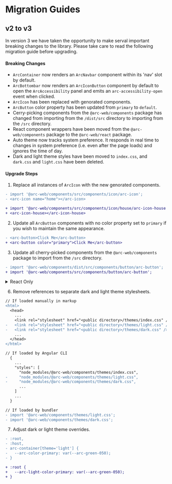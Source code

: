# Migration Guides

## v2 to v3

In version 3 we have taken the opportunity to make serval important breaking changes to the library. Please take care to read the following migration guide before upgrading.

#### Breaking Changes

- `ArcContainer` now renders an `ArcNavbar` component within its 'nav' slot by default.
- `ArcBottombar` now renders an `ArcIconButton` component by default to open the `ArcAccessibility` panel and emits an `arc-accessibility-open` event when clicked.
- `ArcIcon` has been replaced with genorated components.
- `ArcButton` color property has been updated from `primary` to `default`.
- Cerry-picking components from the `@arc-web/components` package has changed from importing from the `/dist/src` directory to importing from the `/src` directory.
- React component wrappers have been moved from the `@arc-web/components` package to the `@arc-web/react` package.
- Auto theme now tracks system preference. It responds in real time to changes in system preference (i.e. even after the page loads) and ignores the time of day.
- Dark and light theme styles have been moved to `index.css`, and `dark.css` and `light.css` have been deleted.

#### Upgrade Steps

1. Replace all instances of `ArcIcon` with the new genorated components.

```diff
- import '@arc-web/components/src/components/icon/arc-icon';
- <arc-icon name="home"></arc-icon>

+ import '@arc-web/components/src/components/icon/house/arc-icon-house';
+ <arc-icon-house></arc-icon-house>

```

2. Update all `ArcButton` components with no color property set to `primary` if you wish to maintain the same appearance.

```diff
- <arc-button>Click Me</arc-button>
+ <arc-button color="primary">Click Me</arc-button>
```

3. Update all cherry-picked components from the `@arc-web/components` package to import from the `/src` directory.

```diff
- import '@arc-web/components/dist/src/components/button/arc-button';
+ import '@arc-web/components/src/components/button/arc-button';
```

<details>
<summary>React Only</summary>

4. Install the new `@arc-web/react` package.

```sh
npm i @arc-web/components@latest @arc-web/react@latest
```

5. Update all imports from the `@arc-web/components` package to the `@arc-web/react` package.

```diff
- import { ArcButton } from '@arc-web/components/react';
+ import { ArcButton } from '@arc-web/react';
```

</details>

6. Remove references to separate dark and light theme stylesheets.

```diff
// If loaded manually in markup
<html>
  <head>
    ...
    <link rel="stylesheet" href="<public directory>/themes/index.css" />
-   <link rel="stylesheet" href="<public directory>/themes/light.css" />
-   <link rel="stylesheet" href="<public directory>/themes/dark.css" />
    ...
  </head>
</html>

// If loaded by Angular CLI
  {
    ...
    "styles": [
      "node_modules/@arc-web/components/themes/index.css",
-     "node_modules/@arc-web/components/themes/light.css",
-     "node_modules/@arc-web/components/themes/dark.css",
      ...
    ]
    ...
  }

// If loaded by bundler
- import '@arc-web/components/themes/light.css';
- import '@arc-web/components/themes/dark.css';


```

7. Adjust dark or light theme overrides.

```diff
- :root,
- :host,
- arc-container[theme='light'] {
-   --arc-color-primary: var(--arc-green-050);
- }

+ :root {
+   --arc-light-color-primary: var(--arc-green-050);
+ }
```
